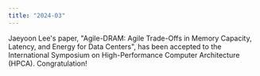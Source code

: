 ```yaml
---
title: "2024-03"
---
```


Jaeyoon Lee's paper, "Agile-DRAM: Agile Trade-Offs in Memory Capacity, Latency, and Energy for Data Centers", has been accepted to the International Symposium on High-Performance Computer Architecture (HPCA). Congratulation!
